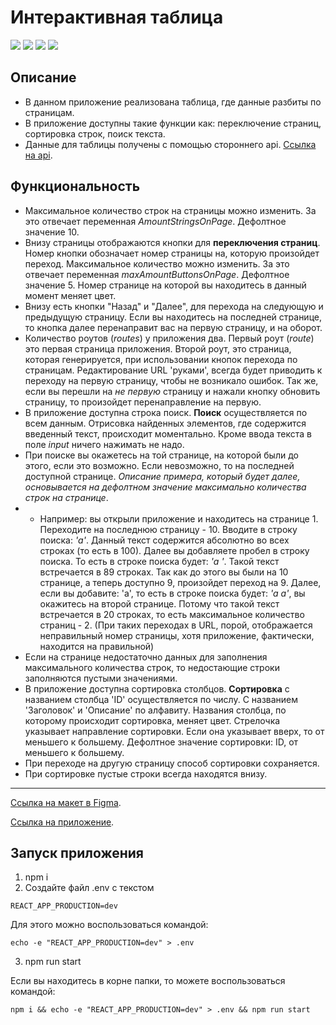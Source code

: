 # Интерактивная таблица

![](https://shields.io/badge/-HTML-orange)
![](https://shields.io/badge/-CSS-blue)
![](https://shields.io/badge/-JavaScript-yellow)
![](https://shields.io/badge/-React.JS-05D9FF)

## Описание
 - В данном приложение реализована таблица, где данные разбиты по страницам.
 - В приложение доступны такие функции как: переключение страниц, сортировка строк, поиск текста.
 - Данные для таблицы получены с помощью стороннего api. [Ссылка на api](https://jsonplaceholder.typicode.com/posts).

## Функциональность
- Максимальное количество строк на страницы можно изменить. За это отвечает переменная *AmountStringsOnPage*. Дефолтное значение 10.
- Внизу страницы отображаются кнопки для **переключения страниц**. Номер кнопки обозначает номер страницы на, которую произойдет переход. Максимальное количество можно изменить. За это отвечает переменная *maxAmountButtonsOnPage*. Дефолтное значение 5. Номер странице на которой вы находитесь в данный момент меняет цвет.
- Внизу есть кнопки "Назад" и "Далее", для перехода на следующую и предыдущую страницу. Если вы находитесь на последней странице, то кнопка далее перенаправит вас на первую страницу, и на оборот.
- Количество роутов (*routes*) у приложения два. Первый роут (*route*) это первая страница приложения. Второй роут, это страница, которая генерируется, при использовании кнопок перехода по страницам. Редактирование URL 'руками', всегда будет приводить к переходу на первую страницу, чтобы не возникало ошибок. Так же, если вы перешли на *не первую* страницу и нажали кнопку обновить страницу, то произойдет перенаправление на первую.
- В приложение доступна строка поиск. **Поиск** осуществляется по всем данным. Отрисовка найденных элементов, где содержится введенный текст, происходит моментально. Кроме ввода текста в поле *input* ничего нажимать не надо.
- При поиске вы окажетесь на той странице, на которой были до этого, если это возможно. Если невозможно, то на последней доступной странице. *Описание примера, который будет далее, основывается на дефолтном значение максимально количества строк на странице*.
- - Например: вы открыли приложение и находитесь на странице 1. Переходите на последнюю страницу - 10. Вводите в строку поиска: *'a'*. Данный текст содержится абсолютно во всех строках (то есть в 100). Далее вы добавляете пробел в строку поиска. То есть в строке поиска будет: *'a '*. Такой текст встречается в 89 строках. Так как до этого вы были на 10 странице, а теперь доступно 9, произойдет переход на 9. Далее, если вы добавите: 'a', то есть в строке поиска будет: *'a a'*, вы окажитесь на второй странице. Потому что такой текст встречается в 20 строках, то есть максимальное количество страниц - 2. (При таких переходах в URL, порой, отображается неправильный номер страницы, хотя приложение, фактически, находится на правильной)
- Если на странице недостаточно данных для заполнения максимального количества строк, то недостающие строки заполняются пустыми значениями.
- В приложение доступна сортировка столбцов. **Сортировка** с названием столбца 'ID' осуществляется по числу. С названием 'Заголовок' и 'Описание' по алфавиту. Названия столбца, по которому происходит сортировка, меняет цвет. Стрелочка указывает направление сортировки. Если она указывает вверх, то от меньшего к большему. Дефолтное значение сортировки: ID, от меньшего к большему.
- При переходе на другую страницу способ сортировки сохраняется.
- При сортировке пустые строки всегда находятся внизу.

<tr>
    <hr>
</tr>

 [Ссылка на макет в Figma](https://www.figma.com/file/amcWeZhjaZ0eSyYiSNG6vN/%D0%9C%D0%B0%D0%BA%D0%B5%D1%82-%D1%82%D0%B0%D0%B1%D0%BB%D0%B8%D1%86%D1%8B?node-id=0%3A1).

 [Ссылка на приложение](https://tyt34.github.io/table-pages/#/1).

 ## Запуск приложения
1. npm i
2. Создайте файл .env с текстом
```
REACT_APP_PRODUCTION=dev
```
Для этого можно воспользоваться командой:
```
echo -e "REACT_APP_PRODUCTION=dev" > .env
```
3. npm run start


Если вы находитесь в корне папки, то можете воспользоваться командой:
```
npm i && echo -e "REACT_APP_PRODUCTION=dev" > .env && npm run start
```
